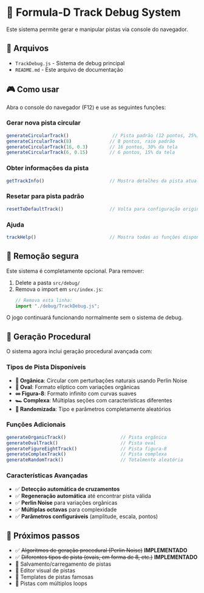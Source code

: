 # 🏁 Formula-D Track Debug System

Este sistema permite gerar e manipular pistas via console do navegador.

## 📁 Arquivos

- `TrackDebug.js` - Sistema de debug principal
- `README.md` - Este arquivo de documentação

## 🎮 Como usar

Abra o console do navegador (F12) e use as seguintes funções:

### Gerar nova pista circular
```javascript
generateCircularTrack()                // Pista padrão (12 pontos, 25%)
generateCircularTrack(8)              // 8 pontos, raio padrão
generateCircularTrack(16, 0.3)        // 16 pontos, 30% da tela
generateCircularTrack(6, 0.15)        // 6 pontos, 15% da tela
```

### Obter informações da pista
```javascript
getTrackInfo()                        // Mostra detalhes da pista atual
```

### Resetar para pista padrão
```javascript
resetToDefaultTrack()                 // Volta para configuração original
```

### Ajuda
```javascript
trackHelp()                           // Mostra todas as funções disponíveis
```

## 🔧 Remoção segura

Este sistema é completamente opcional. Para remover:

1. Delete a pasta `src/debug/`
2. Remova o import em `src/index.js`:
   ```javascript
   // Remova esta linha:
   import "./debug/TrackDebug.js";
   ```

O jogo continuará funcionando normalmente sem o sistema de debug.

## 🌿 Geração Procedural

O sistema agora inclui geração procedural avançada com:

### Tipos de Pista Disponíveis
- **🌿 Orgânica**: Circular com perturbações naturais usando Perlin Noise
- **🏁 Oval**: Formato elíptico com variações orgânicas  
- **∞ Figura-8**: Formato infinito com curvas suaves
- **🏎️ Complexa**: Múltiplas seções com características diferentes
- **🎲 Randomizada**: Tipo e parâmetros completamente aleatórios

### Funções Adicionais
```javascript
generateOrganicTrack()                    // Pista orgânica
generateOvalTrack()                       // Pista oval
generateFigureEightTrack()                // Pista figura-8
generateComplexTrack()                    // Pista complexa
generateRandomTrack()                     // Totalmente aleatória
```

### Características Avançadas
- ✅ **Detecção automática de cruzamentos**
- ✅ **Regeneração automática** até encontrar pista válida
- ✅ **Perlin Noise** para variações orgânicas
- ✅ **Múltiplas octavas** para complexidade
- ✅ **Parâmetros configuráveis** (amplitude, escala, pontos)

## 🚀 Próximos passos

- ✅ ~~Algoritmos de geração procedural (Perlin Noise)~~ **IMPLEMENTADO**
- ✅ ~~Diferentes tipos de pista (ovais, em forma de 8, etc.)~~ **IMPLEMENTADO**  
- 🔄 Salvamento/carregamento de pistas
- 🔄 Editor visual de pistas
- 🔄 Templates de pistas famosas
- 🔄 Pistas com múltiplos loops 